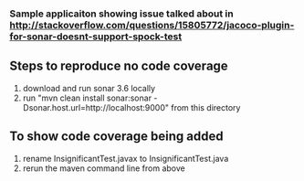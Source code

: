 ### Sample applicaiton showing issue talked about in <http://stackoverflow.com/questions/15805772/jacoco-plugin-for-sonar-doesnt-support-spock-test> ###

## Steps to reproduce no code coverage
1. download and run sonar 3.6 locally
2. run "mvn clean install sonar:sonar -Dsonar.host.url=http://localhost:9000" from this directory

## To show code coverage being added
1. rename InsignificantTest.javax to InsignificantTest.java
2. rerun the maven command line from above
